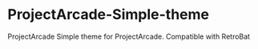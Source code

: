 # ProjectArcade-Simple-theme
ProjectArcade Simple theme for ProjectArcade. Compatible with RetroBat
